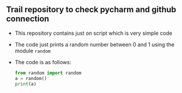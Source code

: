 ## Trail repository to check pycharm and github connection

* This repository contains just on script which is very simple code
* The code just prints a random number between 0 and 1 using the module `random`
* The code is as follows:
  
  ```python ...
  from random import random
  a = random()
  print(a)
  ```
